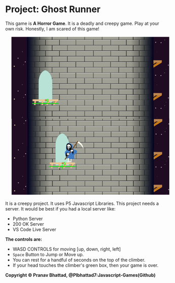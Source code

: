 # Project: Ghost Runner

This game is **A Horror Game**. It is a deadly and creepy game. Play at your own risk. Honestly, I am scared of this game!

<img src="display.png" alt="game" style="margin-left: 15px;" />

It is a creepy project. It uses P5 Javascript Libraries. This project needs a server. It would be best if you had a local server like:

* Python Server
* 200 OK Server
* VS Code Live Server

**The controls are:**

* WASD CONTROLS for moving [up, down, right, left]
* `Space` Button to Jump or Move up.
* You can rest for a handful of seconds on the top of the climber.
* If your head touches the climber's green box, then your game is over.

**Copyright © Pranav Bhattad, @Plbhattad7:Javascript-Games(Github)**